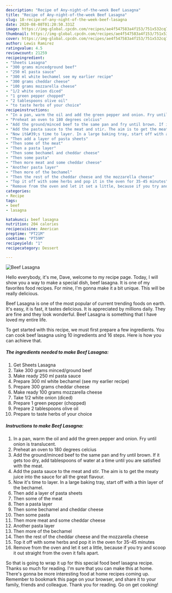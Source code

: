 ```yaml
---
description: "Recipe of Any-night-of-the-week Beef Lasagna"
title: "Recipe of Any-night-of-the-week Beef Lasagna"
slug: 18-recipe-of-any-night-of-the-week-beef-lasagna
date: 2020-08-08T01:20:50.331Z
image: https://img-global.cpcdn.com/recipes/ae4f547583a4f153/751x532cq70/beef-lasagna-recipe-main-photo.jpg
thumbnail: https://img-global.cpcdn.com/recipes/ae4f547583a4f153/751x532cq70/beef-lasagna-recipe-main-photo.jpg
cover: https://img-global.cpcdn.com/recipes/ae4f547583a4f153/751x532cq70/beef-lasagna-recipe-main-photo.jpg
author: Lewis Ramirez
ratingvalue: 4.5
reviewcount: 21259
recipeingredient:
- "Sheets Lasagna"
- "300 grams mincedground beef"
- "250 ml pasta sauce"
- "300 ml white bechamel see my earlier recipe"
- "300 grams cheddar cheese"
- "100 grams mozzarella cheese"
- "1/2 white onion diced"
- "1 green pepper chopped"
- "2 tablespoons olive oil"
- "to taste herbs of your choice"
recipeinstructions:
- "In a pan, warm the oil and add the green pepper and onion. Fry until onion is translucent."
- "Preheat an oven to 180 degrees celcius"
- "Add the ground/minced beef to the same pan and fry until brown. If it gets too dry, add tablespoons of water at a time until you are satisfied with the meat."
- "Add the pasta sauce to the meat and stir. The aim is to get the meaty juice into the sauce for all the great flavour."
- "Now it&#39;s time to layer. In a large baking tray, start off with a thin layer of the bechamel."
- "Then add a layer of pasta sheets"
- "Then some of the meat"
- "Then a pasta layer"
- "Then some bechamel and cheddar cheese"
- "Then some pasta"
- "Then more meat and some cheddar cheese"
- "Another pasta layer"
- "Then more of the bechamel"
- "Then the rest of the cheddar cheese and the mozzarella cheese"
- "Top it off with some herbs and pop it in the oven for 35-45 minutes"
- "Remove from the oven and let it set a little, because if you try and scoop it out straight from the oven it falls apart."
categories:
- Recipe
tags:
- beef
- lasagna

katakunci: beef lasagna 
nutrition: 204 calories
recipecuisine: American
preptime: "PT21M"
cooktime: "PT59M"
recipeyield: "1"
recipecategory: Dessert

---
```



![Beef Lasagna](https://img-global.cpcdn.com/recipes/ae4f547583a4f153/751x532cq70/beef-lasagna-recipe-main-photo.jpg)

Hello everybody, it's me, Dave, welcome to my recipe page. Today, I will show you a way to make a special dish, beef lasagna. It is one of my favorites food recipes. For mine, I'm gonna make it a bit unique. This will be really delicious.



Beef Lasagna is one of the most popular of current trending foods on earth. It's easy, it is fast, it tastes delicious. It is appreciated by millions daily. They are fine and they look wonderful. Beef Lasagna is something that I have loved my entire life.


To get started with this recipe, we must first prepare a few ingredients. You can cook beef lasagna using 10 ingredients and 16 steps. Here is how you can achieve that.

<!--inarticleads1-->

##### The ingredients needed to make Beef Lasagna:

1. Get Sheets Lasagna
1. Take 300 grams minced/ground beef
1. Make ready 250 ml pasta sauce
1. Prepare 300 ml white bechamel (see my earlier recipe)
1. Prepare 300 grams cheddar cheese
1. Make ready 100 grams mozzarella cheese
1. Take 1/2 white onion (diced)
1. Prepare 1 green pepper (chopped)
1. Prepare 2 tablespoons olive oil
1. Prepare to taste herbs of your choice




<!--inarticleads2-->

##### Instructions to make Beef Lasagna:

1. In a pan, warm the oil and add the green pepper and onion. Fry until onion is translucent.
1. Preheat an oven to 180 degrees celcius
1. Add the ground/minced beef to the same pan and fry until brown. If it gets too dry, add tablespoons of water at a time until you are satisfied with the meat.
1. Add the pasta sauce to the meat and stir. The aim is to get the meaty juice into the sauce for all the great flavour.
1. Now it&#39;s time to layer. In a large baking tray, start off with a thin layer of the bechamel.
1. Then add a layer of pasta sheets
1. Then some of the meat
1. Then a pasta layer
1. Then some bechamel and cheddar cheese
1. Then some pasta
1. Then more meat and some cheddar cheese
1. Another pasta layer
1. Then more of the bechamel
1. Then the rest of the cheddar cheese and the mozzarella cheese
1. Top it off with some herbs and pop it in the oven for 35-45 minutes
1. Remove from the oven and let it set a little, because if you try and scoop it out straight from the oven it falls apart.




So that is going to wrap it up for this special food beef lasagna recipe. Thanks so much for reading. I'm sure that you can make this at home. There's gonna be more interesting food at home recipes coming up. Remember to bookmark this page on your browser, and share it to your family, friends and colleague. Thank you for reading. Go on get cooking!
